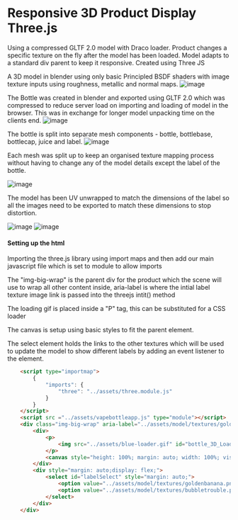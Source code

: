 
<h1>Responsive 3D Product Display Three.js</h1>

Using a compressed GLTF 2.0 model with Draco loader. Product changes a specific texture on the fly after the model has been loaded. Model adapts to a standard div parent to keep it responsive. Created using Three JS

A 3D model in blender using only basic Principled BSDF shaders with image texture inputs using roughness, metallic and normal maps.
![image](https://user-images.githubusercontent.com/24873627/177060673-7b5ba2c1-676b-49f8-96c1-a651a99fd0f5.png)

The Bottle was created in blender and exported using GLTF 2.0 which was compressed to reduce server load on importing and loading of model in the browser. This was in exchange for longer model unpacking time on the clients end.
![image](https://user-images.githubusercontent.com/24873627/177060698-22acdf18-5cc3-47a7-8d20-6656b9949410.png)

The bottle is split into separate mesh components - bottle, bottlebase, bottlecap, juice and label.
![image](https://user-images.githubusercontent.com/24873627/177060705-83329b92-f75d-4072-8c66-d80249e8b542.png)

Each mesh was split up to keep an organised texture mapping process without having to change any of the model details except the label of the bottle.

![image](https://user-images.githubusercontent.com/24873627/177060714-ae92831b-679e-477f-b55e-1bcb126ea5b9.png)

The model has been UV unwrapped to match the dimensions of the label so all the images need to be exported to match these dimensions to stop distortion.

![image](https://user-images.githubusercontent.com/24873627/177060737-fe4e7706-0718-4d16-9e16-5fa321411c0b.png)
![image](https://user-images.githubusercontent.com/24873627/177060738-a7ecd95a-60a9-41f0-ae32-a79beb16ada5.png)

<h4>Setting up the html</h4>
<p>Importing the three.js library using import maps and then add our main javascript file which is set to module to allow imports </p>
<p>The "img-big-wrap" is the parent div for the product which the scene will use to wrap all other content inside, aria-label is where the intial label texture image link is passed into the threejs intit() method</p>
<p>The loading gif is placed inside a "P" tag, this can be substituted for a CSS loader</p>
<p>The canvas is setup using basic styles to fit the parent element.</p>
<p>The select element holds the links to the other textures which will be used to update the model to show different labels by adding an event listener to the element.</p>

```html
    <script type="importmap">
        {
            "imports": {
                "three": "../assets/three.module.js"
            }
        }
    </script>
    <script src ="../assets/vapebottleapp.js" type="module"></script>
    <div class="img-big-wrap" aria-label="../assets/model/textures/goldenbanana.png">
        <div>
            <p>
                <img src="../assets/blue-loader.gif" id="bottle_3D_Loading" style="position: absolute; height: 20%;left:37%;top:29%;  text-align: center;">
            </p>
            <canvas style="height: 100%; margin: auto; width: 100%; visibility: initial; touch-action: none;" id="bottle_3D" class="loadingScreen" aria-label="https://www.ttkltd.co.nz/GamerSauceCompressed/textures/goldenbanana.png" data-engine="three.js r141" width="450" height="450"></canvas>
        </div>
        <div style="margin: auto;display: flex;">
            <select id="labelSelect" style="margin: auto;">
                <option value="../assets/model/textures/goldenbanana.png" selected="">Golden Banana</option>
                <option value="../assets/model/textures/bubbletrouble.png">Bubble Trouble</option> 
            </select>
        </div>
    </div> 
```
